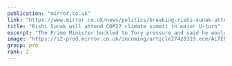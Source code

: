 ```yaml
---
publication: "mirror.co.uk"
link: "https://www.mirror.co.uk/news/politics/breaking-rishi-sunak-attend-cop27-28387093"
title: "Rishi Sunak will attend COP27 climate summit in major U-turn"
excerpt: "The Prime Minister buckled to Tory pressure and said he would attend the summit - just hours after his rival Boris Johnson confirmed he would go to the talks in Egypt"
image: "https://i2-prod.mirror.co.uk/incoming/article27420319.ece/ALTERNATES/s510b/0_Russian-invasion-of-Ukraine.jpg"
group: pro
rank: 2
---
```

